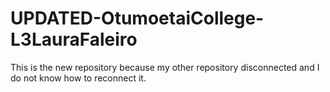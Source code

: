 # UPDATED-OtumoetaiCollege-L3LauraFaleiro
This is the new repository because my other repository disconnected and I do not know how to reconnect it. 
